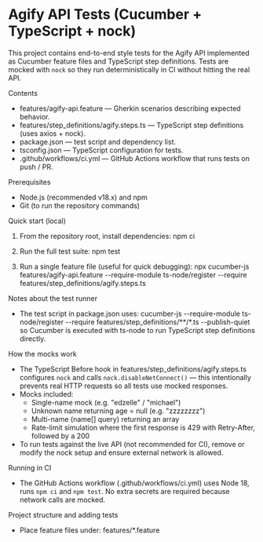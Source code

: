 # Agify API Tests (Cucumber + TypeScript + nock)

This project contains end-to-end style tests for the Agify API implemented as Cucumber feature files and TypeScript step definitions. Tests are mocked with `nock` so they run deterministically in CI without hitting the real API.

Contents
- features/agify-api.feature — Gherkin scenarios describing expected behavior.
- features/step_definitions/agify.steps.ts — TypeScript step definitions (uses axios + nock).
- package.json — test script and dependency list.
- tsconfig.json — TypeScript configuration for tests.
- .github/workflows/ci.yml — GitHub Actions workflow that runs tests on push / PR.

Prerequisites
- Node.js (recommended v18.x) and npm
- Git (to run the repository commands)

Quick start (local)
1. From the repository root, install dependencies:
   npm ci

2. Run the full test suite:
   npm test

3. Run a single feature file (useful for quick debugging):
   npx cucumber-js features/agify-api.feature --require-module ts-node/register --require features/step_definitions/agify.steps.ts

Notes about the test runner
- The test script in package.json uses:
  cucumber-js --require-module ts-node/register --require features/step_definitions/**/*.ts --publish-quiet
  so Cucumber is executed with ts-node to run TypeScript step definitions directly.

How the mocks work
- The TypeScript Before hook in features/step_definitions/agify.steps.ts configures `nock` and calls `nock.disableNetConnect()` — this intentionally prevents real HTTP requests so all tests use mocked responses.
- Mocks included:
  - Single-name mock (e.g. "edzelle" / "michael")
  - Unknown name returning age = null (e.g. "zzzzzzzz")
  - Multi-name (name[] query) returning an array
  - Rate-limit simulation where the first response is 429 with Retry-After, followed by a 200
- To run tests against the live API (not recommended for CI), remove or modify the nock setup and ensure external network is allowed.

Running in CI
- The GitHub Actions workflow (.github/workflows/ci.yml) uses Node 18, runs `npm ci` and `npm test`. No extra secrets are required because network calls are mocked.

Project structure and adding tests
- Place feature files under:
  features/*.feature
